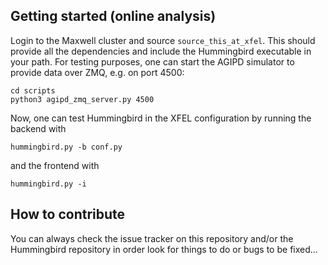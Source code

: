 ## Getting started (online analysis)
Login to the Maxwell cluster and source ```source_this_at_xfel```. This should provide all the dependencies and include the Hummingbird executable in your path. For testing purposes, one can start the AGIPD simulator to provide data over ZMQ, e.g. on port 4500:

```
cd scripts
python3 agipd_zmq_server.py 4500
```

Now, one can test Hummingbird in the XFEL configuration by running the backend with

```
hummingbird.py -b conf.py
```

and the frontend with 

```
hummingbird.py -i
```

## How to contribute
You can always check the issue tracker on this repository and/or the Hummingbird repository in order look for things to do or bugs to be fixed...
